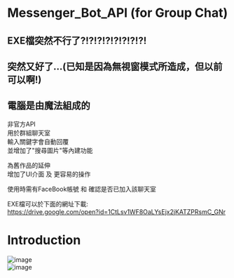 # Messenger_Bot_API (for Group Chat)

## EXE檔突然不行了?!?!?!?!?!?!?!?!
## 突然又好了...(已知是因為無視窗模式所造成，但以前可以啊!)
## 電腦是由魔法組成的

非官方API  
用於群組聊天室  
輸入關鍵字會自動回覆  
並增加了"搜尋圖片"等內建功能  

為舊作品的延伸  
增加了UI介面 及 更容易的操作  

使用時需有FaceBook帳號 和 確認是否已加入該聊天室  

EXE檔可以於下面的網址下載:  
https://drive.google.com/open?id=1CtLsv1WF8OaLYsEjx2jKATZPRsmC_GNr

# Introduction  
  
![image](https://github.com/ds0310825/Messenger_Bot_API_-for_Group_Chat-/blob/master/images/02.png)  
![image](https://github.com/ds0310825/Messenger_Bot_API_-for_Group_Chat-/blob/master/images/01.png)

  
